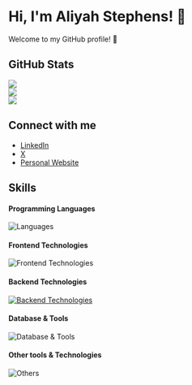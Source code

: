 # Hi, I'm Aliyah Stephens! 👋

Welcome to my GitHub profile! 🌟

## GitHub Stats
![](https://github-readme-stats.vercel.app/api?username=aliyahlstephens&theme=dark&hide_border=false&include_all_commits=true&count_private=true)<br/>
![](https://github-readme-streak-stats.herokuapp.com/?user=aliyahlstephens&theme=dark&hide_border=false)<br/>
![](https://github-readme-stats.vercel.app/api/top-langs/?username=aliyahlstephens&theme=dark&hide_border=false&include_all_commits=false&count_private=false&layout=compact)

## Connect with me
- [LinkedIn](https://www.linkedin.com/in/aliyahstephens)
- [X](https://x.com/madamegroove)
- [Personal Website](https://www.w3profile.com/aliyahlstephens)

## Skills

#### Programming Languages
![Languages](https://skillicons.dev/icons?i=c,cpp,js,python,java,ruby)

#### Frontend Technologies
![Frontend Technologies](https://skillicons.dev/icons?i=angular,bootstrap,css,express,html,react)

#### Backend Technologies
[![Backend Technologies](https://skillicons.dev/icons?i=aws,azure,django,docker,flask)](https://skillicons.dev)

#### Database & Tools
![Database & Tools](https://skillicons.dev/icons?i=bitbucket,firebase,mysql,mongodb)

#### Other tools & Technologies
![Others](https://skillicons.dev/icons?i=ableton,blender,discord,git,github,linux,markdown,nodejs,npm,vscode,githubactions,gitlab,ubuntu)
